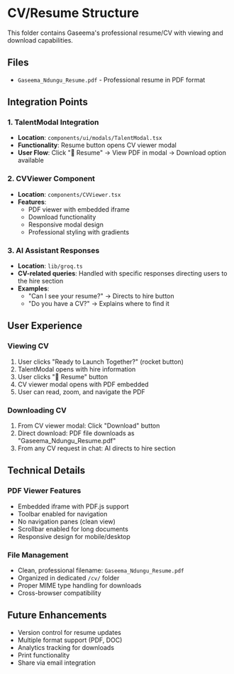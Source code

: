 # CV/Resume Structure

This folder contains Gaseema's professional resume/CV with viewing and download capabilities.

## Files
- `Gaseema_Ndungu_Resume.pdf` - Professional resume in PDF format

## Integration Points

### 1. TalentModal Integration
- **Location**: `components/ui/modals/TalentModal.tsx`
- **Functionality**: Resume button opens CV viewer modal
- **User Flow**: Click "📄 Resume" → View PDF in modal → Download option available

### 2. CVViewer Component
- **Location**: `components/CVViewer.tsx`
- **Features**:
  - PDF viewer with embedded iframe
  - Download functionality
  - Responsive modal design
  - Professional styling with gradients

### 3. AI Assistant Responses
- **Location**: `lib/groq.ts`
- **CV-related queries**: Handled with specific responses directing users to the hire section
- **Examples**:
  - "Can I see your resume?" → Directs to hire button
  - "Do you have a CV?" → Explains where to find it

## User Experience

### Viewing CV
1. User clicks "Ready to Launch Together?" (rocket button)
2. TalentModal opens with hire information
3. User clicks "📄 Resume" button
4. CV viewer modal opens with PDF embedded
5. User can read, zoom, and navigate the PDF

### Downloading CV
1. From CV viewer modal: Click "Download" button
2. Direct download: PDF file downloads as "Gaseema_Ndungu_Resume.pdf"
3. From any CV request in chat: AI directs to hire section

## Technical Details

### PDF Viewer Features
- Embedded iframe with PDF.js support
- Toolbar enabled for navigation
- No navigation panes (clean view)
- Scrollbar enabled for long documents
- Responsive design for mobile/desktop

### File Management
- Clean, professional filename: `Gaseema_Ndungu_Resume.pdf`
- Organized in dedicated `/cv/` folder
- Proper MIME type handling for downloads
- Cross-browser compatibility

## Future Enhancements
- Version control for resume updates
- Multiple format support (PDF, DOC)
- Analytics tracking for downloads
- Print functionality
- Share via email integration

